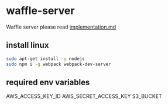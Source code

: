 # waffle-server
Waffle server
please read [implementation.md](implementation.md)

## install linux
```bash
sudo apt-get install -y nodejs
sudo npm i -g webpack webpack-dev-server

```

## required env variables
AWS_ACCESS_KEY_ID
AWS_SECRET_ACCESS_KEY
S3_BUCKET

